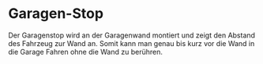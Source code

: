 # Garagen-Stop
Der Garagenstop wird an der Garagenwand montiert und zeigt den Abstand des Fahrzeug zur Wand an.
Somit kann man genau bis kurz vor die Wand in die Garage Fahren ohne die Wand zu berühren.
